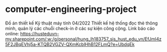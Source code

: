 # computer-engineering-project
Đồ án thiết kế Kỹ thuật máy tính
04/2022
Thiết kế hệ thống đọc thẻ thông minh, quản lý các chuỗi check-in ở các sự kiện công cộng.
Link báo cáo online: https://husteduvn-my.sharepoint.com/:w:/g/personal/hung_lh183757_sis_hust_edu_vn/EfJml4z5F2JBqEVhj5a-KTQB2VGZV-QXmKcblHhB12FLmQ?e=UbdqEk
